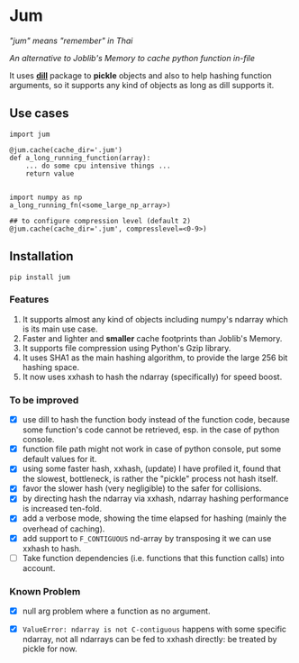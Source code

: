 # Jum

*"jum" means "remember" in Thai*

*An alternative to Joblib's Memory to cache python function in-file*

It uses [**dill**](https://github.com/uqfoundation/dill) package to **pickle** objects and also to help hashing function arguments, so it supports any kind of objects as long as dill supports it.

## Use cases

```
import jum

@jum.cache(cache_dir='.jum')
def a_long_running_function(array):
    ... do some cpu intensive things ...
    return value


import numpy as np
a_long_running_fn(<some_large_np_array>)

## to configure compression level (default 2)
@jum.cache(cache_dir='.jum', compresslevel=<0-9>)
```

## Installation

```
pip install jum
```

### Features

1. It supports almost any kind of objects including numpy's ndarray which is its main use case.
2. Faster and lighter and **smaller** cache footprints than Joblib's Memory.
3. It supports file compression using Python's Gzip library.
4. It uses SHA1 as the main hashing algorithm, to provide the large 256 bit hashing space.
5. It now uses xxhash to hash the ndarray (specifically) for speed boost.

### To be improved

- [x] use dill to hash the function body instead of the function code, because some function's code cannot be retrieved, esp. in the case of python console.
- [x] function file path might not work in case of python console, put some default values for it.
- [x] using some faster hash, xxhash, (update) I have profiled it, found that the slowest, bottleneck, is rather the "pickle" process not hash itself.
- [x] favor the slower hash (very negligible) to the safer for collisions.
- [x] by directing hash the ndarray via xxhash, ndarray hashing performance is increased ten-fold.
- [x] add a verbose mode, showing the time elapsed for hashing (mainly the overhead of caching).
- [x] add support to `F_CONTIGUOUS` nd-array by transposing it we can use xxhash to hash.
- [ ] Take function dependencies (i.e. functions that this function calls) into account.

### Known Problem

- [x] null arg problem where a function as no argument.
- [x] `ValueError: ndarray is not C-contiguous` happens with some specific ndarray, not all ndarrays can be fed to xxhash directly: be treated by pickle for now.

